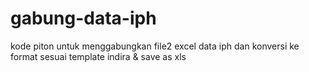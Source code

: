 # gabung-data-iph
kode piton untuk menggabungkan file2 excel data iph dan konversi ke format sesuai template indira &amp; save as xls
